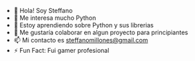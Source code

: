 - 👋 Hola! Soy Steffano
- 👀 Me interesa mucho Python
- 🌱 Estoy aprendiendo sobre Python y sus librerias
- 💞️ Me gustaría colaborar en algun proyecto para principiantes
- 📫 Mi contacto es steffanomillones@gmail.com  
- ⚡ Fun Fact: Fui gamer profesional 

<!---
WeboDios/WeboDios is a ✨ special ✨ repository because its `README.md` (this file) appears on your GitHub profile.
You can click the Preview link to take a look at your changes.
--->
